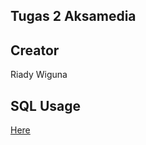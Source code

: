 ## Tugas 2 Aksamedia

## Creator
Riady Wiguna

## SQL Usage
[Here](app/Http/Controllers/NilaiController.php)
